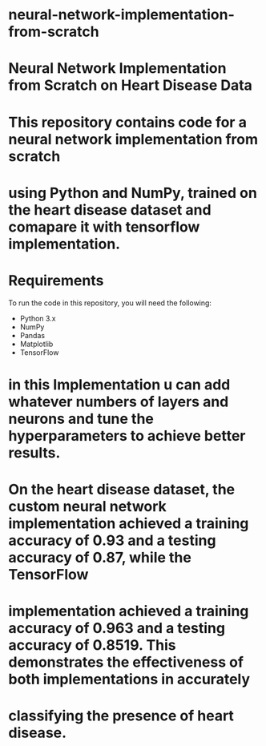 # neural-network-implementation-from-scratch
# Neural Network Implementation from Scratch on Heart Disease Data
# This repository contains code for a neural network implementation from scratch
# using Python and NumPy, trained on the heart disease dataset and comapare it with tensorflow implementation.
# Requirements
To run the code in this repository, you will need the following:

- Python 3.x
- NumPy
- Pandas
- Matplotlib
- TensorFlow
# in this Implementation u can add whatever numbers of layers and neurons and tune the hyperparameters to achieve better results.
#
# On the heart disease dataset, the custom neural network implementation achieved a training accuracy of 0.93 and a testing accuracy of 0.87, while the TensorFlow 
# implementation achieved a training accuracy of 0.963 and a testing accuracy of 0.8519. This demonstrates the effectiveness of both implementations in accurately
# classifying the presence of heart disease.
